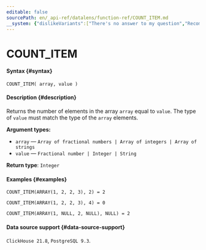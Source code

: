 ```yaml
---
editable: false
sourcePath: en/_api-ref/datalens/function-ref/COUNT_ITEM.md
__system: {"dislikeVariants":["There's no answer to my question","Recommendations aren't helpful","Content does not match the title","Other"]}
---
```


# COUNT_ITEM



#### Syntax {#syntax}


```
COUNT_ITEM( array, value )
```

#### Description {#description}
Returns the number of elements in the array `array` equal to `value`. The type of `value` must match the type of the `array` elements.

**Argument types:**
- `array` — `Array of fractional numbers | Array of integers | Array of strings`
- `value` — `Fractional number | Integer | String`


**Return type**: `Integer`

#### Examples {#examples}

```
COUNT_ITEM(ARRAY(1, 2, 2, 3), 2) = 2
```

```
COUNT_ITEM(ARRAY(1, 2, 2, 3), 4) = 0
```

```
COUNT_ITEM(ARRAY(1, NULL, 2, NULL), NULL) = 2
```


#### Data source support {#data-source-support}

`ClickHouse 21.8`, `PostgreSQL 9.3`.
